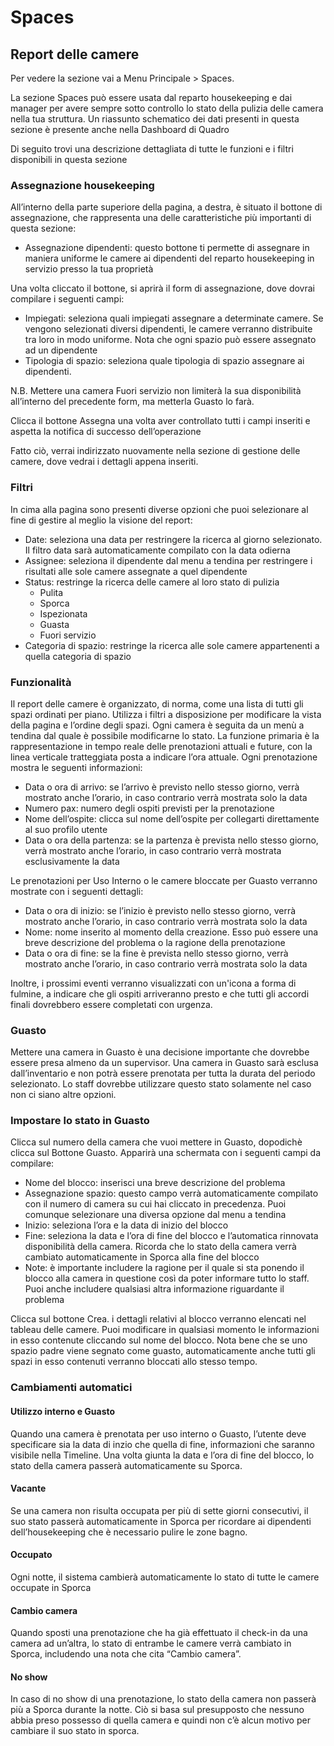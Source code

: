 # Spaces

## Report delle camere

Per vedere la sezione vai a Menu Principale > Spaces.

La sezione Spaces può essere usata dal reparto housekeeping e dai manager per avere sempre sotto controllo lo stato della pulizia delle camera nella tua struttura. Un riassunto schematico dei dati presenti in questa sezione è presente anche nella Dashboard di Quadro

Di seguito trovi una descrizione dettagliata di tutte le funzioni e i filtri disponibili in questa sezione

### Assegnazione housekeeping

All’interno della parte superiore della pagina, a destra, è situato il bottone di assegnazione, che rappresenta una delle caratteristiche più importanti di questa sezione:

* Assegnazione dipendenti: questo bottone ti permette di assegnare in maniera uniforme le camere ai dipendenti del reparto housekeeping in servizio presso la tua proprietà

Una volta cliccato il bottone, si aprirà il form di assegnazione, dove dovrai compilare i seguenti campi:

* Impiegati: seleziona quali impiegati assegnare a determinate camere. Se vengono selezionati diversi dipendenti, le camere verranno distribuite tra loro in modo uniforme. Nota che ogni spazio può essere assegnato ad un dipendente
* Tipologia di spazio: seleziona quale tipologia di spazio assegnare ai dipendenti. 

N.B. Mettere una camera Fuori servizio non limiterà la sua disponibilità all’interno del precedente form, ma metterla Guasto lo farà.

Clicca il bottone Assegna una volta aver controllato tutti i campi inseriti e aspetta la notifica di successo dell’operazione

Fatto ciò, verrai indirizzato nuovamente nella sezione di gestione delle camere, dove vedrai i dettagli appena inseriti. 

### Filtri

In cima alla pagina sono presenti diverse opzioni che puoi selezionare al fine di gestire al meglio la visione del report: 

* Date: seleziona una data per restringere la ricerca al giorno selezionato. Il filtro data sarà automaticamente compilato con la data odierna
* Assignee: seleziona il dipendente dal menu a tendina per restringere i risultati alle sole camere assegnate a quel dipendente
* Status: restringe la ricerca delle camere al loro stato di pulizia
    * Pulita
    * Sporca
    * Ispezionata
    * Guasta
    * Fuori servizio
* Categoria di spazio: restringe la ricerca alle sole camere appartenenti a quella categoria di spazio

### Funzionalità

Il report delle camere è organizzato, di norma, come una lista di tutti gli spazi ordinati per piano. Utilizza i filtri a disposizione per modificare la vista della pagina e l’ordine degli spazi.
Ogni camera è seguita da un menù a tendina dal quale è possibile modificarne lo stato.
La funzione primaria è la rappresentazione in tempo reale delle prenotazioni attuali e future, con la linea verticale tratteggiata posta a indicare l’ora attuale.
Ogni prenotazione mostra le seguenti informazioni:

* Data o ora di arrivo: se l’arrivo è previsto nello stesso giorno, verrà mostrato anche l’orario, in caso contrario verrà mostrata solo la data
* Numero pax: numero degli ospiti previsti per la prenotazione
* Nome dell’ospite: clicca sul nome dell’ospite per collegarti direttamente al suo profilo utente
* Data o ora della partenza: se la partenza è prevista nello stesso giorno, verrà mostrato anche l’orario, in caso contrario verrà mostrata esclusivamente la data

Le prenotazioni per Uso Interno o le camere bloccate per Guasto verranno mostrate con i seguenti dettagli:

* Data o ora di inizio: se l’inizio è previsto nello stesso giorno, verrà mostrato anche l’orario, in caso contrario verrà mostrata solo la data
* Nome: nome inserito al momento della creazione. Esso può essere una breve descrizione del problema o la ragione della prenotazione
* Data o ora di fine: se la fine è prevista nello stesso giorno, verrà mostrato anche l’orario, in caso contrario verrà mostrata solo la data

Inoltre, i prossimi eventi verranno visualizzati con un'icona a forma di fulmine, a indicare che gli ospiti arriveranno presto e che tutti gli accordi finali dovrebbero essere completati con urgenza.

### Guasto

Mettere una camera in Guasto è una decisione importante che dovrebbe essere presa almeno da un supervisor.  Una camera in Guasto sarà esclusa dall’inventario e non potrà essere prenotata per tutta la durata del periodo selezionato. Lo staff dovrebbe utilizzare questo stato solamente nel caso non ci siano altre opzioni.

### Impostare lo stato in Guasto

Clicca sul numero della camera che vuoi mettere in Guasto, dopodichè clicca sul Bottone Guasto. Apparirà una schermata con i seguenti campi da compilare:

* Nome del blocco: inserisci una breve descrizione del problema
* Assegnazione spazio: questo campo verrà automaticamente compilato con il numero di camera su cui hai cliccato in precedenza. Puoi comunque selezionare una diversa opzione dal menu a tendina
* Inizio: seleziona l’ora e la data di inizio del blocco
* Fine: seleziona la data e l’ora di fine del blocco e l’automatica rinnovata disponibilità della camera. Ricorda che lo stato della camera verrà cambiato automaticamente in Sporca alla fine del blocco
* Note: è importante includere la ragione per il quale si sta ponendo il blocco alla camera in questione così da poter informare tutto lo staff. Puoi anche includere qualsiasi altra informazione riguardante il problema

Clicca sul bottone Crea. i dettagli relativi al blocco verranno elencati nel tableau delle camere. Puoi modificare in qualsiasi momento le informazioni in esso contenute cliccando sul nome del blocco.
Nota bene che se uno spazio padre viene segnato come guasto, automaticamente anche tutti gli spazi in esso contenuti verranno bloccati allo stesso tempo.

### Cambiamenti automatici

#### Utilizzo interno e Guasto

Quando una camera è prenotata per uso interno o Guasto, l’utente deve specificare sia la data di inzio che quella di fine, informazioni che saranno visibile nella Timeline. Una volta giunta la data e l’ora di fine del blocco, lo stato della camera passerà automaticamente su Sporca.

#### Vacante

Se una camera non risulta occupata per più di sette giorni consecutivi, il suo stato passerà automaticamente in Sporca per ricordare ai dipendenti dell’housekeeping che è necessario pulire le zone bagno.

#### Occupato

Ogni notte, il sistema cambierà automaticamente lo stato di tutte le camere occupate in Sporca

#### Cambio camera

Quando sposti una prenotazione che ha già effettuato il check-in da una camera ad un’altra, lo stato di entrambe le camere verrà cambiato in Sporca, includendo una nota che cita “Cambio camera”. 

#### No show

In caso di no show di una prenotazione, lo stato della camera non passerà più a Sporca durante la notte. Ciò si basa sul presupposto che nessuno abbia preso possesso di quella camera e quindi non c’è alcun motivo per cambiare il suo stato in sporca.
